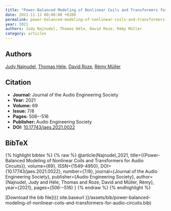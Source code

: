 ```yaml
---
title: "Power-Balanced Modeling of Nonlinear Coils and Transformers for Audio Circuits"
date: 2021-11-12 00:00:00 +0100
permalink: power-balanced-modeling-of-nonlinear-coils-and-transformers-for-audio-circuits
year: 2021
authors: Judy Najnudel, Thomas Héle, David Roze, Rémy Müller
category: articles
---
```

 
## Authors
[Judy Najnudel](authors/judy-najnudel), [Thomas Héle](authors/thomas-helie), [David Roze](authors/david-roze), [Rémy Müller](authors/remy-muller)
 
## Citation
- **Journal:** Journal of the Audio Engineering Society
- **Year:** 2021
- **Volume:** 69
- **Issue:** 7/8
- **Pages:** 506--516
- **Publisher:** Audio Engineering Society
- **DOI:** [10.17743/jaes.2021.0022](https://doi.org/10.17743/jaes.2021.0022)
 
## BibTeX
{% highlight bibtex %}
{% raw %}
@article{Najnudel_2021,
  title={{Power-Balanced Modeling of Nonlinear Coils and Transformers for Audio Circuits}},
  volume={69},
  ISSN={1549-4950},
  DOI={10.17743/jaes.2021.0022},
  number={7/8},
  journal={Journal of the Audio Engineering Society},
  publisher={Audio Engineering Society},
  author={Najnudel, Judy and Héle, Thomas and Roze, David and Müller, Rémy},
  year={2021},
  pages={506--516}
}
{% endraw %}
{% endhighlight %}
 
[Download the bib file]({{ site.baseurl }}/assets/bib/power-balanced-modeling-of-nonlinear-coils-and-transformers-for-audio-circuits.bib)
 
